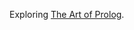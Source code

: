 Exploring [The Art of Prolog](http://www.amazon.com/The-Art-Prolog-Programming-Techniques/dp/0262192500/ref=sr_1_1?ie=UTF8&qid=1406773233&sr=8-1&keywords=The+art+of+prolog).
